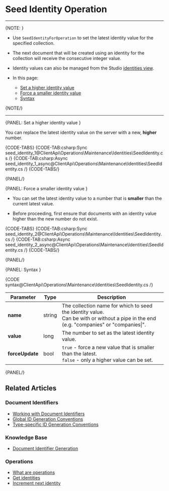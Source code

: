 # Seed Identity Operation

---

{NOTE: }

* Use `SeedIdentityForOperation` to set the latest identity value for the specified collection.
  
* The next document that will be created using an identity for the collection will receive the consecutive integer value.

* Identity values can also be managed from the Studio [identities view](../../../../studio/database/documents/identities-view).

* In this page:
  * [Set a higher identity value](../../../../client-api/operations/maintenance/identities/seed-identities#set-a-higher-identity-valure)
  * [Force a smaller identity value](../../../../client-api/operations/maintenance/identities/seed-identities#force-a-smaller-identity-value)
  * [Syntax](../../../../client-api/operations/maintenance/identities/seed-identities#syntax)

{NOTE/}

---

{PANEL: Set a higher identity value }

You can replace the latest identity value on the server with a new, __higher__ number. 
 

{CODE-TABS}
{CODE-TAB:csharp:Sync seed_identity_1@ClientApi\Operations\Maintenance\Identities\SeedIdentity.cs /}
{CODE-TAB:csharp:Async seed_identity_1_async@ClientApi\Operations\Maintenance\Identities\SeedIdentity.cs /}
{CODE-TABS/}

{PANEL/}

{PANEL: Force a smaller identity value }

* You can set the latest identity value to a number that is __smaller__ than the current latest value.

* Before proceeding, first ensure that documents with an identity value higher than the new number do not exist.

{CODE-TABS}
{CODE-TAB:csharp:Sync seed_identity_2@ClientApi\Operations\Maintenance\Identities\SeedIdentity.cs /}
{CODE-TAB:csharp:Async seed_identity_2_async@ClientApi\Operations\Maintenance\Identities\SeedIdentity.cs /}
{CODE-TABS/}

{PANEL/}

{PANEL: Syntax }

{CODE syntax@ClientApi\Operations\Maintenance\Identities\SeedIdentity.cs /}

| Parameter       | Type   | Description                                                                                                                               |
|-----------------|--------|-------------------------------------------------------------------------------------------------------------------------------------------|
| __name__        | string | The collection name for which to seed the identity value.<br>Can be with or without a pipe in the end (e.g. "companies" or "companies\|". |
| __value__       | long   | The number to set as the latest identity value.                                                                                           |
| __forceUpdate__ | bool   | `true` - force a new value that is smaller than the latest.<br>`false` - only a higher value can be set.                                  |

{PANEL/}

## Related Articles

### Document Identifiers

- [Working with Document Identifiers](../../../../client-api/document-identifiers/working-with-document-identifiers)
- [Global ID Generation Conventions](../../../../client-api/configuration/identifier-generation/global)
- [Type-specific ID Generation Conventions](../../../../client-api/configuration/identifier-generation/type-specific)

### Knowledge Base

- [Document Identifier Generation](../../../../server/kb/document-identifier-generation)

### Operations

- [What are operations](../../../../client-api/operations/what-are-operations)
- [Get identities](../../../../client-api/operations/maintenance/identities/get-identities)
- [Increment next identity](../../../../client-api/operations/maintenance/identities/increment-next-identity)
